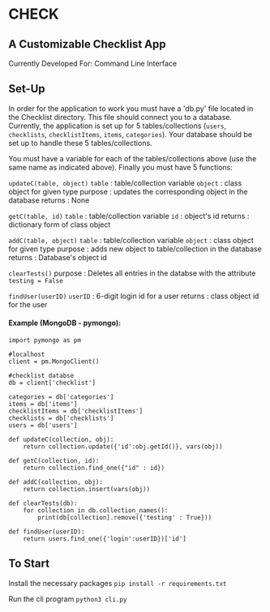 # CHECK
## A Customizable Checklist App
Currently Developed For: Command Line Interface

## Set-Up
In order for the application to work you must have a 'db.py' file located in the Checklist directory. This file should connect you to a database. Currently, the application is set up for 5 tables/collections (`users`, `checklists`, `checklistItems`, `items`, `categories`). Your database should be set up to handle these 5 tables/collections.

You must have a variable for each of the tables/collections above (use the same name as indicated above). Finally you must have 5 functions:

`updateC(table, object)`
    `table`  : table/collection variable
    `object` : class object for given type
    purpose  : updates the corresponding object in the database 
    returns  : None

`getC(table, id)`
    `table`  : table/collection variable
    `id`     : object's id
    returns  : dictionary form of class object

`addC(table, object)`
    `table`  : table/collection variable
    `object` : class object for given type
    purpose  : adds new object to table/collection in the database 
    returns  : Database's object id

`clearTests()`
    purpose  : Deletes all entries in the databse with the attribute `testing = False`

`findUser(userID)`
    `userID` : 6-digit login id for a user
    returns  : class object id for the user

#### Example (MongoDB - pymongo):
```
import pymongo as pm

#localhost
client = pm.MongoClient()

#checklist databse
db = client['checklist']

categories = db['categories']
items = db['items']
checklistItems = db['checklistItems']
checklists = db['checklists']
users = db['users']

def updateC(collection, obj):
    return collection.update({'id':obj.getId()}, vars(obj))

def getC(collection, id):
    return collection.find_one({"id" : id})

def addC(collection, obj):
    return collection.insert(vars(obj))

def clearTests(db):
    for collection in db.collection_names():
        print(db[collection].remove({'testing' : True}))

def findUser(userID):
    return users.find_one({'login':userID})['id']
```

## To Start
Install the necessary packages
`pip install -r requirements.txt`

Run the cli program
`python3 cli.py`